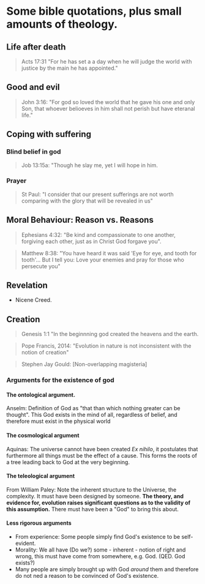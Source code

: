 # Some bible quotations, plus small amounts of theology.
## Life after death
> Acts 17:31 "For he has set a a day when he will judge the world with justice by the main he has appointed."
## Good and evil
> John 3:16: "For god so loved the world that he gave his one and only Son, that whoever belioeves in him shall not perish but have eteranal life."
## Coping with suffering
### Blind belief in god
> Job 13:15a: "Though he slay me, yet I will hope in him.
### Prayer
> St Paul: "I consider that our present sufferings are not worth comparing with the glory that will be revealed in us"
## Moral Behaviour: Reason vs. Reasons
> Ephesians 4:32: "Be kind and compassionate to one another, forgiving each other, just as in Christ God forgave you".

> Matthew 8:38: "You have heard it was said 'Eye for eye, and tooth for tooth'... But I tell you: Love your enemies and pray for those who persecute you"
## Revelation
* Nicene Creed.

## Creation
> Genesis 1:1 "In the beginnning god created the heavens and the earth.
    
> Pope Francis, 2014: "Evolution in nature is not inconsistent with the notion of creation"
    
> Stephen Jay Gould: [Non-overlapping magisteria]

### Arguments for the existence of god
#### The ontological argument.
Anselm: Definition of God as "that than which nothing greater can be thought". This God exists in the mind of all, regardless of belief, and therefore must exist in the physical world
#### The cosmological argument
Aquinas: The universe cannot have been created *Ex nihilo*, it postulates that furthermore all things must be the effect of a cause. This forms the roots of a tree leading back to God at the very beginning.
#### The teleological argument
From William Paley: Note the inherent structure to the Universe, the complexity. It must have been designed by someone. __The theory, and evidence for, evolution raises significant questions as to the validity of this assumption.__ There must have been a "God" to bring this about.
#### Less rigorous arguments
* From experience: Some people simply find God's existence to be self-evident. 
* Morality: We all have (Do we?) some - inherent - notion of right and wrong, this must have come from somewhere, e.g. God. (QED. God exists?)
* Many people are simply brought up with God *around* them and therefore do not ned a reason to be convinced of God's existence.